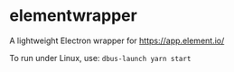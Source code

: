 # elementwrapper
A lightweight Electron wrapper for https://app.element.io/

To run under Linux, use: `dbus-launch yarn start`
